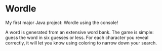 # Wordle
My first major Java project: Wordle using the console!

A word is generated from an extensive word bank. The game is simple: guess the word in six guesses or less. For each character you reveal correctly, it will let you know using coloring to narrow down your search.
